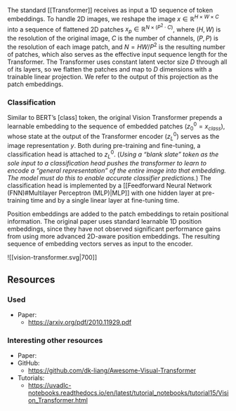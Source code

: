 The standard [[Transformer]] receives as input a 1D sequence of token embeddings. To handle 2D images, we reshape the image $x \in \mathbb{R}^{H×W ×C}$ into a sequence of flattened 2D patches $x_p \in \mathbb{R}^{N ×(P^2 \cdot C)}$, where $(H, W)$ is the resolution of the original image, $C$ is the number of channels, $(P, P)$ is the resolution of each image patch, and $N = HW/P^2$ is the resulting number of patches, which also serves as the effective input sequence length for the Transformer. The Transformer uses constant latent vector size $D$ through all of its layers, so we flatten the patches and map to $D$ dimensions with a trainable linear projection. We refer to the output of this projection as the patch embeddings.

### Classification

Similar to BERT’s [class] token, the original Vision Transformer prepends a learnable embedding to the sequence of embedded patches ($z^0_0 = x_{class}$), whose state at the output of the Transformer encoder ($z^0_L$) serves as the image representation $y$. Both during pre-training and fine-tuning, a classification head is attached to $z^0_L$. (*Using a “blank slate” token as the sole input to a classification head pushes the transformer to learn to encode a “general representation” of the entire image into that embedding. The model must do this to enable accurate classifier predictions.*) The classification head is implemented by a [[Feedforward Neural Network (FNN)#Multilayer Perceptron (MLP)|MLP]] with one hidden layer at pre-training time and by a single linear layer at fine-tuning time. 

Position embeddings are added to the patch embeddings to retain positional information. The original paper uses standard learnable 1D position embeddings, since they have not observed significant performance gains from using more advanced 2D-aware position embeddings. The resulting sequence of embedding vectors serves as input to the encoder.

![[vision-transformer.svg|700]]
## Resources
### Used
- Paper:
	- https://arxiv.org/pdf/2010.11929.pdf
### Interesting other resources
- Paper:
- GitHub:
	- https://github.com/dk-liang/Awesome-Visual-Transformer
- Tutorials:
	- https://uvadlc-notebooks.readthedocs.io/en/latest/tutorial_notebooks/tutorial15/Vision_Transformer.html